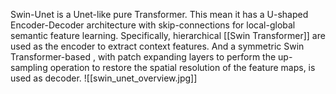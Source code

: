 Swin-Unet is a Unet-like pure Transformer. This mean it has a U-shaped Encoder-Decoder architecture with skip-connections for local-global semantic feature learning. Specifically, hierarchical [[Swin Transformer]] are used as the encoder to extract context features. And a symmetric Swin Transformer-based , with patch expanding layers to perform the up-sampling operation to restore the spatial resolution of the feature maps, is used as decoder.
![[swin_unet_overview.jpg]]